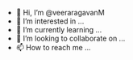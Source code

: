 - 👋 Hi, I’m @veeraragavanM
- 👀 I’m interested in ...
- 🌱 I’m currently learning ...
- 💞️ I’m looking to collaborate on ...
- 📫 How to reach me ...

<!---
veeraragavanM/veeraragavanM is a ✨ special ✨ repository because its `README.md` (this file) appears on your GitHub profile.
You can click the Preview link to take a look at your changes.
--->
